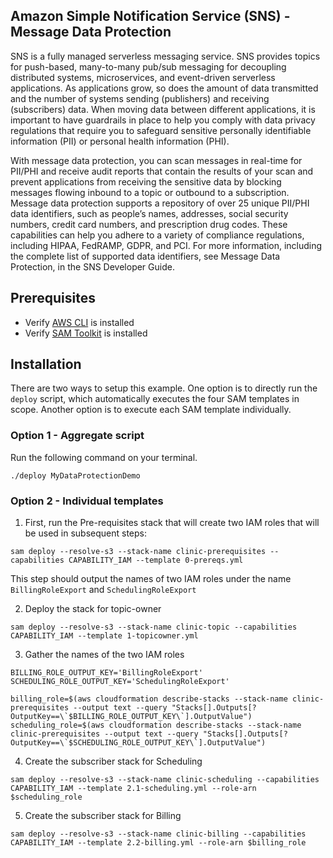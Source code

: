 ## Amazon Simple Notification Service (SNS) - Message Data Protection

SNS is a fully managed serverless messaging service. SNS provides topics for push-based, many-to-many pub/sub messaging for decoupling distributed systems, microservices, and event-driven serverless applications. As applications grow, so does the amount of data transmitted and the number of systems sending (publishers) and receiving (subscribers) data. When moving data between different applications, it is important to have guardrails in place to help you comply with data privacy regulations that require you to safeguard sensitive personally identifiable information (PII) or personal health information (PHI).

With message data protection, you can scan messages in real-time for PII/PHI and receive audit reports that contain the results of your scan and prevent applications from receiving the sensitive data by blocking messages flowing inbound to a topic or outbound to a subscription. Message data protection supports a repository of over 25 unique PII/PHI data identifiers, such as people’s names, addresses, social security numbers, credit card numbers, and prescription drug codes. These capabilities can help you adhere to a variety of compliance regulations, including HIPAA, FedRAMP, GDPR, and PCI. For more information, including the complete list of supported data identifiers, see Message Data Protection, in the SNS Developer Guide.

## Prerequisites
* Verify [AWS CLI](https://aws.amazon.com/cli/) is installed
* Verify [SAM Toolkit](https://aws.amazon.com/serverless/sam/) is installed

## Installation

There are two ways to setup this example. One option is to directly run the `deploy` script, which automatically executes the four SAM templates in scope. Another option is to execute each SAM template individually.

### Option 1 - Aggregate script

Run the following command on your terminal. 

```shell
./deploy MyDataProtectionDemo
```

### Option 2 - Individual templates

1. First, run the Pre-requisites stack that will create two IAM roles that will be used in subsequent steps:
```shell
sam deploy --resolve-s3 --stack-name clinic-prerequisites --capabilities CAPABILITY_IAM --template 0-prereqs.yml
```
This step should output the names of two IAM roles under the name `BillingRoleExport` and `SchedulingRoleExport`

2. Deploy the stack for topic-owner
```shell
sam deploy --resolve-s3 --stack-name clinic-topic --capabilities CAPABILITY_IAM --template 1-topicowner.yml
```

3. Gather the names of the two IAM roles
```shell
BILLING_ROLE_OUTPUT_KEY='BillingRoleExport'
SCHEDULING_ROLE_OUTPUT_KEY='SchedulingRoleExport'

billing_role=$(aws cloudformation describe-stacks --stack-name clinic-prerequisites --output text --query "Stacks[].Outputs[?OutputKey==\`$BILLING_ROLE_OUTPUT_KEY\`].OutputValue")
scheduling_role=$(aws cloudformation describe-stacks --stack-name clinic-prerequisites --output text --query "Stacks[].Outputs[?OutputKey==\`$SCHEDULING_ROLE_OUTPUT_KEY\`].OutputValue")
```

4. Create the subscriber stack for Scheduling
```shell
sam deploy --resolve-s3 --stack-name clinic-scheduling --capabilities CAPABILITY_IAM --template 2.1-scheduling.yml --role-arn $scheduling_role
```

5. Create the subscriber stack for Billing
```shell
sam deploy --resolve-s3 --stack-name clinic-billing --capabilities CAPABILITY_IAM --template 2.2-billing.yml --role-arn $billing_role
```

